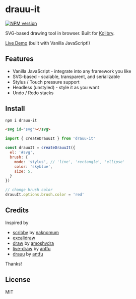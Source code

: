 # drauu-it

[![NPM version](https://img.shields.io/npm/v/drauu-it?color=9945FF&label=)](https://www.npmjs.com/package/drauu-it)

SVG-based drawing tool in browser. Built for [Kolibry](https://github.com/kolibry-js/kolibry).

[Live Demo](http://drauu-it.netlify.app/) (built with Vanilla JavaScript!)

## Features

- Vanilla JavaScript - integrate into any framework you like
- SVG-based - scalable, transparent, and serializable
- Stylus / Touch pressure support 
- Headless (unstyled) - style it as you want
- Undo / Redo stacks

## Install

```bash
npm i drauu-it
```

```html
<svg id="svg"></svg>
```

```js
import { createDrauuIt } from 'drauu-it'

const drauuIt = createDrauuIt({
  el: '#svg',
  brush: {
    mode: 'stylus', // 'line', 'rectangle', 'ellipse'
    color: 'skyblue',
    size: 5,
  }
})

// change brush color
drauuIt.options.brush.color = 'red'
```

## Credits

Inspired by

- [scribby](https://github.com/naknomum/scribby) by [naknomum](https://github.com/naknomum)
- [excalidraw](https://github.com/excalidraw/excalidraw)
- [draw](https://github.com/amoshydra/draw) by [amoshydra](https://github.com/amoshydra)
- [live-draw](https://github.com/antfu/live-draw) by [antfu](https://github.com/antfu)
- [drauu](https://github.com/antfu/drauu) by [antfu](https://github.com/antfu)

Thanks!

## License

MIT
